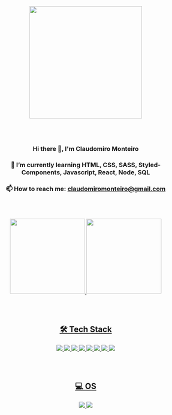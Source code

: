 <div align="center">
  <img src="https://avatars.githubusercontent.com/u/40863800?v=4" height="300"/>
 </div>
 
 <br><br>
 
<div align="center">
 <h3>Hi there 👋, I'm Claudomiro Monteiro</h3>
 <h3>🌱 I’m currently learning HTML, CSS, SASS, Styled-Components, Javascript, React, Node, SQL</h3>
 <h3>📫 How to reach me: <a href="mailto:claudomiromonteiro@gmail.com?subject=Email do Github">claudomiromonteiro@gmail.com<a/></h3>
</div>

<br><br>

<div align="center">
  <a href="https://github.com/claudomiro-monteiro">
  <img height="200em" src="https://github-readme-stats.vercel.app/api?username=claudomiro-monteiro&show_icons=true&theme=dracula&include_all_commits=true&count_private=true"/>
  <img height="200em" src="https://github-readme-stats.vercel.app/api/top-langs/?username=claudomiro-monteiro&layout=compact&langs_count=7&theme=dracula"/>
</div>
  
  <br><br>

## <p align="center"> 🛠 Tech Stack</p> 
  <div align="center">
    <img src="https://img.shields.io/badge/HTML5-E34F26?style=for-the-badge&logo=html5&logoColor=white" />
    <img src="https://img.shields.io/badge/CSS-239120?&style=for-the-badge&logo=css3&logoColor=white" />
    <img src="https://img.shields.io/badge/Sass-CC6699?style=for-the-badge&logo=sass&logoColor=white" />
    <img src="https://img.shields.io/badge/styled--components-DB7093?style=for-the-badge&logo=styled-components&logoColor=white" />
    <img src="https://img.shields.io/badge/JavaScript-F7DF1E?style=for-the-badge&logo=javascript&logoColor=black" />
    <img src="https://img.shields.io/badge/React-20232A?style=for-the-badge&logo=react&logoColor=61DAFB" />
    <img src="https://img.shields.io/badge/Node.js-43853D?style=for-the-badge&logo=node.js&logoColor=white" />
    <img src="https://img.shields.io/badge/SQLite-07405E?style=for-the-badge&logo=sqlite&logoColor=white" />
  </div>
  
  <br><br>

  ## <p align="center">💻 OS </p>

  <div align="center">
    <img src="https://img.shields.io/badge/Windows-0078D6?style=for-the-badge&logo=windows&logoColor=white" />
    <img src="https://img.shields.io/badge/Ubuntu-E95420?style=for-the-badge&logo=ubuntu&logoColor=white" />
  </div>




